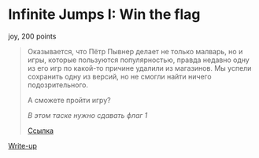 # Infinite Jumps I: Win the flag

joy, 200 points

> Оказывается, что Пётр Пывнер делает не только малварь, 
> но и игры, которые пользуются популярностью, правда недавно
> одну из его игр по какой-то причине удалили из магазинов. 
> Мы успели сохранить одну из версий, но не смогли найти 
> ничего подозрительного. 
> 
> А сможете пройти игру?
>
> *В этом таске нужно сдавать флаг 1*
>
> [Ссылка](https://yadi.sk/d/TYOhrD3R3X2mDW)

[Write-up](WRITEUP.md)
